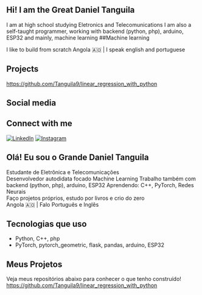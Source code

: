 ## Hi! I am the Great Daniel Tanguila

I am at high school studying Eletronics and Telecomunications
I am also a self-taught programmer, working with backend (python, php), arduino, ESP32 and mainly, machine learning
##Machine learning

I like to build from scratch
Angola 🇦🇴 | I speak english and portuguese

## Projects
https://github.com/Tanguila9/linear_regression_with_python

## Social media
## Connect with me

[![LinkedIn](https://img.shields.io/badge/LinkedIn-blue?logo=linkedin&logoColor=white)](https://www.linkedin.com/in/daniel-tanguila)
[![Instagram](https://img.shields.io/badge/Instagram-%23E4405F?logo=instagram&logoColor=white)](https://www.instagram.com/danielgouveiatanguila)


## Olá! Eu sou o Grande Daniel Tanguila

Estudante de Eletrônica e Telecomunicações  
Desenvolvedor autodidata focado Machine Learning
Trabalho também com backend (python, php), arduino, ESP32
Aprendendo: C++, PyTorch, Redes Neurais  
Faço projetos próprios, estudo por livros e crio do zero  
Angola 🇦🇴 | Falo Português e Inglês

## Tecnologias que uso

- Python, C++, php 
- PyTorch, pytorch_geometric, flask, pandas, arduino, ESP32

## Meus Projetos

Veja meus repositórios abaixo para conhecer o que tenho construído!
https://github.com/Tanguila9/linear_regression_with_python

